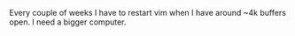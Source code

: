Every couple of weeks I have to restart vim when I have around ~4k buffers open. I need a bigger computer.

